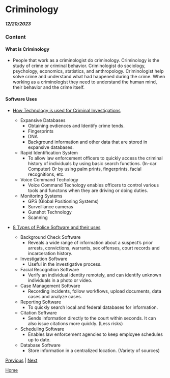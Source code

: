 # Criminology
##### 12/20/2023

### Content 

#### What is Criminology
   * People that work as a criminologist do criminology. Criminology is the study of crime or criminal behavior. Criminologist do sociology, psychology, economics, statistics, and anthropology. Criminologist help solve crime and understand what had happened during the crime. When working as a criminologist they need to understand the human mind, their behavior and the crime itself. 
     
#### Software Uses
* [How Technology is used for Criminal Investigations](https://www.openfox.com/how-technology-is-used-for-criminal-investigations/)
   * Expansive Databases
     * Obtaining evdiences and Identify crime tends.
     * Fingerprints
     * DNA
     * Background information and other data that are stored in expansive databases.
   * Rapid Identification System
     * To allow law enforcement officers to quickly access the criminal history of individuals by using basic search functions. (In-car Computer) Or by using palm prints, fingerprints, facial recognitions, etc.
   * Voice Command Techology
     * Voice Command Techology enables officers to control various tools and functons when they are driving or doing duties.
   * Monitoring Systems
     * GPS (Global Positioning Systems)
     * Surveillance cameras
     * Gunshot Technology
     * Scanning

* [8 Types of Police Software and their uses](https://www.openfox.com/8-types-of-police-software-and-their-uses/ )
   * Background Check Software
     * Reveals a wide range of information about a suspect’s prior arrests, convictions, warrants, sex offenses, court records and incarceration history.
   * Investigation Software
     * Useful in the investigative process.
   * Facial Recognition Software
     * Verify an individual identity remotely, and can identify unknown individuals in a photo or video.
   * Case Management Software
     * Recording incidents, follow workflows, upload documents, data cases and analyze cases.
   * Reporting Software
     * To quickly search local and federal databases for information.
   * Citation Software
     * Sends information directly to the court within seconds. It can also issue citations more quickly. (Less risks)
   * Scheduling Software
     * Enables law enforcement agencies to keep employee schedules up to date.
   * Database Software
     * Store information in a centralized location. (Variety of sources)






[Previous](entry02.md) | [Next](entry04.md)

[Home](../README.md)
